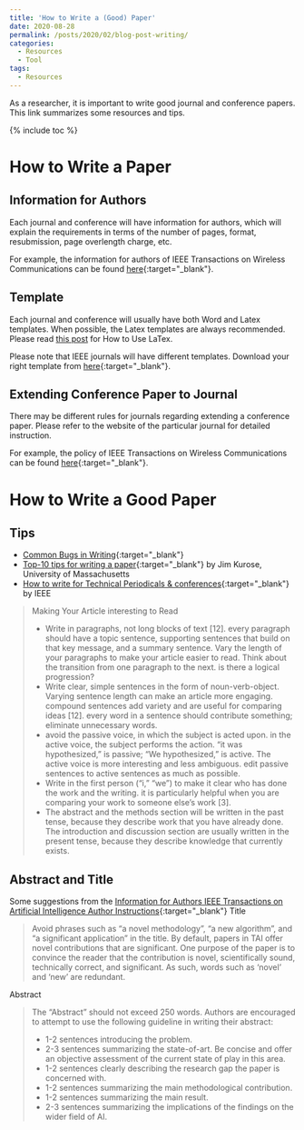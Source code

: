 ```yaml
---
title: 'How to Write a (Good) Paper'
date: 2020-08-28
permalink: /posts/2020/02/blog-post-writing/
categories:
  - Resources  
  - Tool
tags:
  - Resources
---
```


As a researcher, it is important to write good journal and conference papers. This link summarizes some resources and tips.

{% include toc %}

# How to Write a Paper
## Information for Authors
Each journal and conference will have information for authors, which will explain the requirements in terms of the number of pages, format, resubmission, page overlength charge, etc.

For example, the information for authors of IEEE Transactions on Wireless Communications can be found [here](https://www.comsoc.org/publications/journals/ieee-twc/submit-manuscript){:target="_blank"}.

## Template
Each journal and conference will usually have both Word and Latex templates. When possible, the Latex templates are always recommended. Please read [this post](https://junqing-zhang.github.io/posts/2020/01/blog-post-latex/) for How to Use LaTex.

Please note that IEEE journals will have different templates. Download your right template from [here](https://template-selector.ieee.org/secure/templateSelector/publicationType){:target="_blank"}.


## Extending Conference Paper to Journal
There may be different rules for journals regarding extending a conference paper. Please refer to the website of the particular journal for detailed instruction.

For example, the policy of IEEE Transactions on Wireless Communications can be found [here](https://www.comsoc.org/publications/journals/ieee-transactions-wireless-communications/conference-vs-journal){:target="_blank"}.

# How to Write a Good Paper

## Tips
* [Common Bugs in Writing](http://www.cs.columbia.edu/~hgs/etc/writing-bugs.html){:target="_blank"} 
* [Top-10 tips for writing a paper](http://conferences.sigcomm.org/co-next/2006/files/pres/10tipsforwritingapaper.pdf){:target="_blank"} by Jim Kurose, University of Massachusetts
* [How to write for Technical Periodicals & conferences](http://ieeeauthorcenter.ieee.org/wp-content/uploads/How-to-Write-for-Technical-Periodicals-and-Conferences-1.pdf){:target="_blank"} by IEEE
> Making Your Article interesting to Read
> * Write in paragraphs, not long blocks of text [12]. every paragraph should have a topic sentence, supporting sentences that build on that key message, and a summary sentence. Vary the length of your paragraphs to make your article easier to read. Think about the transition from one paragraph to the next. is there a logical progression?
> * Write clear, simple sentences in the form of noun-verb-object. Varying sentence length can make an article more engaging. compound sentences add variety and are useful for comparing ideas [12]. every word in a sentence should contribute something; eliminate unnecessary words.
>* avoid the passive voice, in which the subject is acted upon. in the active voice, the subject performs the action. “it was hypothesized,” is passive; “We hypothesized,” is active. The active voice is more interesting and less ambiguous. edit passive sentences to active sentences as much as possible.
>* Write in the first person (“i,” “we”) to make it clear who has done the work and the writing. it is particularly helpful when you are comparing your work to someone else’s work [3].
>* The abstract and the methods section will be written in the past tense, because they describe work that you have already done. The introduction and discussion section are usually written in the present tense, because they describe knowledge that currently exists.


## Abstract and Title
Some suggestions from the [Information for Authors IEEE Transactions on Artificial Intelligence Author Instructions](https://cis.ieee.org/publications/ieee-transactions-on-artificial-intelligence/information-for-authors-tai){:target="_blank"}
Title
> Avoid phrases such as “a novel methodology”, “a new algorithm”, and “a significant application” in the title. By default, papers in TAI offer novel contributions that are significant. One purpose of the paper is to convince the reader that the contribution is novel, scientifically sound, technically correct, and significant. As such, words such as ‘novel’ and ‘new’ are redundant.

Abstract
> The “Abstract” should not exceed 250 words. Authors are encouraged to attempt to use the following guideline in writing their abstract:
> * 1-2 sentences introducing the problem.
> * 2-3 sentences summarizing the state-of-art. Be concise and offer an objective assessment of the current state of play in this area.
> * 1-2 sentences clearly describing the research gap the paper is concerned with.
> * 1-2 sentences summarizing the main methodological contribution.
> * 1-2 sentences summarizing the main result.
> * 2-3 sentences summarizing the implications of the findings on the wider field of AI.


